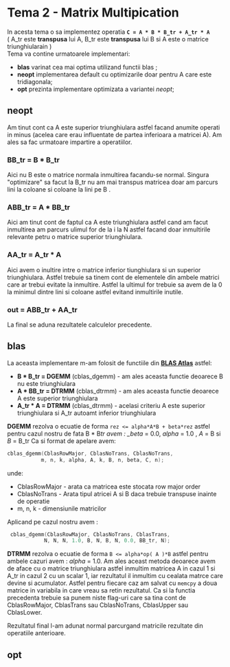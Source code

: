 # Tema 2 - Matrix Multipication

In acesta tema o sa implementez operatia **`C = A * B * B_tr + A_tr * A`**  
( A_tr este **transpusa** lui A, B_tr este **transpusa** lui B si
A este o matrice triunghiularain )  
Tema va contine urmatoarele implementari:

- **blas** varinat cea mai optima utilizand functii blas ;
- **neopt** implementarea default cu optimizarile doar pentru A care este tridiagonala;
- **opt** prezinta implementare optimizata a variantei _neopt_;

## **neopt**

Am tinut cont ca A este superior triunghiulara astfel facand anumite operati in minus (acelea care erau influentate de partea inferioara a matricei A). Am ales sa fac urmatoare impartire a operatiilor.

### BB_tr = B \* B_tr

Aici nu B este o matrice normala inmultirea facandu-se normal. Singura "optimizare" sa facut la B_tr nu am mai transpus matricea doar am parcurs lini la coloane si coloane la lini pe B .

### ABB_tr = A \* BB_tr

Aici am tinut cont de faptul ca A este triunghiulara astfel cand am facut inmultirea am parcurs ulimul for de la i la N astfel facand doar inmultirile relevante petru o matrice superior triunghiulara.

### AA_tr = A_tr \* A

Aici avem o inultire intre o matrice inferior tiunghiulara si un superior triunghiulara. Astfel trebuie sa tinem cont de elementele din ambele matrici care ar trebui evitate la inmultire. Astfel la ultimul for trebuie sa avem de la 0 la minimul dintre lini si coloane astfel evitand inmultirile inutile.

### out = ABB_tr + AA_tr

La final se aduna rezultatele calculelor precedente.

## **blas**

La aceasta implementare m-am folosit de functiile din [**BLAS Atlas**](http://www.netlib.org/blas/) astfel:

- **B \* B_tr = DGEMM** (cblas_dgemm) - am ales aceasta functie deoarece B nu este triunghiulara
- **A \* BB_tr = DTRMM** (cblas_dtrmm) - am ales aceasta functie deoarece A este superior triunghiulara
- **A_tr \* A = DTRMM** (cblas_dtrmm) - acelasi criteriu A este superior triunghiulara si A_tr autoamt inferior triunghiulara

**DGEMM** rezolva o ecuatie de forma `rez <= alpha*A*B + beta*rez` astfel pentru cazul nostru de fata B \* B*tr avem : \_beta* = 0.0, _alpha_ = 1.0 , _A_ = B si _B_ = B_tr
Ca si format de apelare avem:

```c
cblas_dgemm(CblasRowMajor, CblasNoTrans, CblasNoTrans,
           m, n, k, alpha, A, k, B, n, beta, C, n);
```

unde:

- CblasRowMajor - arata ca matricea este stocata row major order
- CblasNoTrans - Arata tipul atricei A si B daca trebuie transpuse inainte de operatie
- m, n, k - dimensiunile matricilor

Aplicand pe cazul nostru avem :

```c
 cblas_dgemm(CblasRowMajor, CblasNoTrans, CblasTrans,
            N, N, N, 1.0, B, N, B, N, 0.0, BB_tr, N);
```

**DTRMM** rezolva o ecuatie de forma `B <= alpha*op( A )*B` astfel pentru ambele cazuri avem : _alpha_ = 1.0.
Am ales aceast metoda deoarece avem de aface cu o matrice triunghiulara astfel inmultim matricea A in cazul 1 si A_tr in cazul 2 cu un scalar 1, iar rezultatul il inmultim cu cealata matrce care devine si acumulator. Astfel pentru fiecare caz am salvat cu `memcpy` a doua matrice in variabila in care vreau sa retin rezultatul.
Ca si la functia precedenta trebuie sa punem niste flag-uri care sa tina cont de CblasRowMajor, CblasTrans sau CblasNoTrans, CblasUpper sau CblasLower.

Rezultatul final l-am adunat normal parcurgand matricile rezultate din operatiile anterioare.

## **opt**
